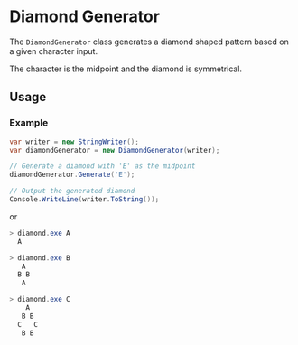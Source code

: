 ﻿# Diamond Generator

The `DiamondGenerator` class generates a diamond shaped pattern based on a given character input. 

The character is the midpoint and the diamond is symmetrical.

## Usage

### Example

```csharp
var writer = new StringWriter();
var diamondGenerator = new DiamondGenerator(writer);

// Generate a diamond with 'E' as the midpoint
diamondGenerator.Generate('E');

// Output the generated diamond
Console.WriteLine(writer.ToString());
```

or

```csharp
> diamond.exe A
  A

> diamond.exe B
   A
  B B
   A

> diamond.exe C
    A
   B B
  C   C
   B B
```